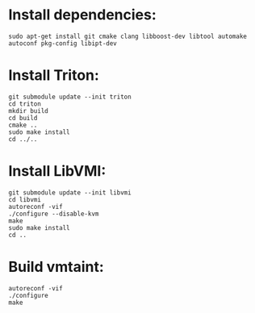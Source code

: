 # Install dependencies:

```
sudo apt-get install git cmake clang libboost-dev libtool automake autoconf pkg-config libipt-dev
```

# Install Triton:

```
git submodule update --init triton
cd triton
mkdir build
cd build
cmake ..
sudo make install
cd ../..
```

# Install LibVMI:

```
git submodule update --init libvmi
cd libvmi
autoreconf -vif
./configure --disable-kvm
make
sudo make install
cd ..
```

# Build vmtaint:

```
autoreconf -vif
./configure
make
```
